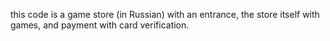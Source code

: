this code is a game store (in Russian) with an entrance, the store itself with games, and payment with card verification.
